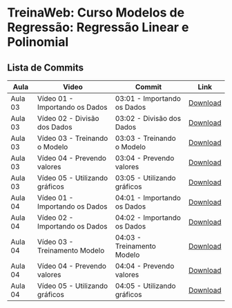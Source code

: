 # TreinaWeb: Curso Modelos de Regressão: Regressão Linear e Polinomial
## Lista de Commits

Aula | Video | Commit | Link
------ | ------ | ------ | ------
Aula 03 | Vídeo 01 - Importando os Dados | 03:01 - Importando os Dados | [Download](https://github.com/treinaweb/treinaweb-modelos-de-regressao-regressao-linear-e-polinomial/archive/5a5346668f71948130bfa2f0b0e6aaa0d6dca6f4.zip)
Aula 03 | Vídeo 02 - Divisão dos Dados | 03:02 - Divisão dos Dados | [Download](https://github.com/treinaweb/treinaweb-modelos-de-regressao-regressao-linear-e-polinomial/archive/6624a36bfb854fe1765bd256048d1b21e7556717.zip)
Aula 03 | Vídeo 03 - Treinando o Modelo | 03:03 - Treinando o Modelo | [Download](https://github.com/treinaweb/treinaweb-modelos-de-regressao-regressao-linear-e-polinomial/archive/df8adbdb37a8fed61e4de55412d81b58e9b873b2.zip)
Aula 03 | Vídeo 04 - Prevendo valores | 03:04 - Prevendo valores | [Download](https://github.com/treinaweb/treinaweb-modelos-de-regressao-regressao-linear-e-polinomial/archive/9b64424f15200ca3b2cea1e085ab25689efffa7d.zip)
Aula 03 | Vídeo 05 - Utilizando gráficos | 03:05 - Utilizando gráficos | [Download](https://github.com/treinaweb/treinaweb-modelos-de-regressao-regressao-linear-e-polinomial/archive/a5aadea6d0ba9cd129012893c69c4beca0a8a241.zip)
Aula 04 | Vídeo 01 - Importando os Dados | 04:01 - Importando os Dados | [Download](https://github.com/treinaweb/treinaweb-modelos-de-regressao-regressao-linear-e-polinomial/archive/d08cb9a538fbec4cf389315b1f7a4fbb1bb48b0b.zip)
Aula 04 | Vídeo 02 - Importando os Dados | 04:02 - Importando os Dados | [Download](https://github.com/treinaweb/treinaweb-modelos-de-regressao-regressao-linear-e-polinomial/archive/dc6442aaf5e9097120734516fe9c04a9c1c64759.zip)
Aula 04 | Vídeo 03 - Treinamento Modelo | 04:03 - Treinamento Modelo | [Download](https://github.com/treinaweb/treinaweb-modelos-de-regressao-regressao-linear-e-polinomial/archive/d5721f2b4026eaa1dfd6a074179260ea39961793.zip)
Aula 04 | Vídeo 04 - Prevendo valores | 04:04 - Prevendo valores | [Download](https://github.com/treinaweb/treinaweb-modelos-de-regressao-regressao-linear-e-polinomial/archive/ae0dc6a7d8d27e7572e46cbf0ff89c8e84ac5a8b.zip)
Aula 04 | Vídeo 05 - Utilizando gráficos | 04:05 - Utilizando gráficos | [Download](https://github.com/treinaweb/treinaweb-modelos-de-regressao-regressao-linear-e-polinomial/archive/1edf9ff2a41cba118713eefc2ef5960cacec20b2.zip)
